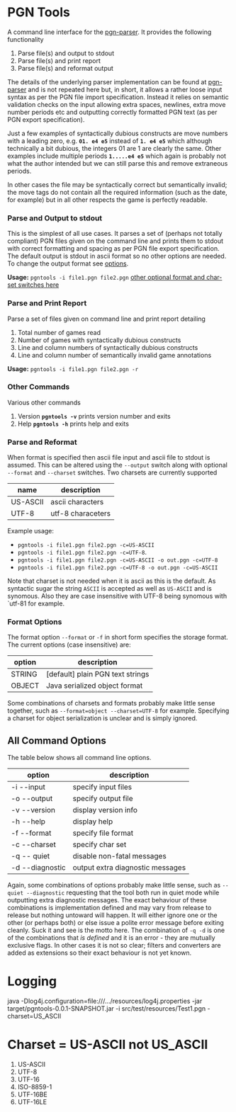 # PGN Tools
A command line interface for the [pgn-parser](https://github.com/tpmlinz/pgnmate/tree/master/pgnparser). It provides the following 
functionality

1. Parse file(s) and output to stdout
2. Parse file(s) and print report
3. Parse file(s) and reformat output

The details of the underlying parser implementation can be found at [pgn-parser](https://github.com/tpmlinz/pgnmate/tree/master/pgnparser) 
and is not repeated here but, in short, it allows a rather loose input syntax as per the PGN file import specification.  Instead 
it relies on semantic validation checks on the input allowing extra spaces, newlines, extra move number periods etc and outputting
correctly formatted PGN text (as per PGN export specification).

Just a few examples of syntactically dubious constructs are move numbers with a leading zero, e.g. <b>`01. e4 e5`</b> instead of <b>`1. e4 e5`</b> 
which although technically a bit dubious, the integers 01 are 1 are clearly the same. Other examples include multiple 
periods <b>`1.....e4 e5`</b> which again is probably not what the author intended but we can still parse this and remove 
extraneous periods.

In other cases the file may be syntactically correct but semantically invalid; the move tags do not contain all
the required information (such as the date, for example) but in all other respects the game is perfectly readable.

### <a name=print-report>Parse and Output to stdout</a>
This is the simplest of all use cases. It parses a set of (perhaps not totally compliant) PGN files given on the command line and prints 
them to stdout with correct formatting and spacing as per PGN file export specification. The default output is stdout in ascii format so no other
options are needed. To change the output format see [options](#all-options).

<b>Usage:</b> `pgntools -i file1.pgn file2.pgn` [other optional format and char-set switches here](#all-options)

### Parse and Print Report
Parse a set of files given on command line and print report detailing

1. Total number of games read
2. Number of games with syntactically dubious constructs 
3. Line and column numbers of syntactically dubious constructs
4. Line and column number of semantically invalid game annotations

<b>Usage:</b> `pgntools -i file1.pgn file2.pgn -r`
	
### Other Commands
Various other commands


1. Version <b>`pgntools -v`</b> prints version number and exits
2. Help <b>`pgntools -h`</b> prints help and exits
	

### Parse and Reformat
When format is specified then ascii file input and ascii file to stdout is assumed. This can be altered using 
the `--output` switch along with optional `--format` and `--charset` switches. Two charsets are currently supported

| name     | description       |
| -------  | ------------------|
| US-ASCII | ascii characters  |
| UTF-8    | utf-8 characeters |

Example usage:<br/>

- `pgntools -i file1.pgn file2.pgn -c=US-ASCII`
- `pgntools -i file1.pgn file2.pgn -c=UTF-8`.
- `pgntools -i file1.pgn file2.pgn -c=US-ASCII -o out.pgn -c=UTF-8`
- `pgntools -i file1.pgn file2.pgn -c=UTF-8 -o out.pgn -c=US-ASCII`

Note that charset is not needed when it is ascii as this is the default. As syntactic sugar the string `ASCII` is accepted as well as 
`US-ASCII` and is synomous. Also they are case insensitive with UTF-8 being synomous with `utf-81 for example.

### <a name=format-options>Format Options</a>
The format option `--format` or `-f` in short form specifies the storage format. The current options (case insensitive) are:

|  option    | description |
| ------     | ------------|
| STRING |  [default] plain PGN text strings |
| OBJECT |  Java serialized object format  |

Some combinations of charsets and formats probably make little sense together, such as `--format=object --charset=UTF-8` for example. 
Specifying a charset for object serialization is unclear and is simply ignored.


## <a name=all-options>All Command Options</a>
The table below shows all command line options.

| option     | description                    |
| ---------- | ------------------------------ |
| -i --input  | specify input files            |
| -o --output | specify output file            |
| -v --version | display version info |
| -h --help | display help |
| -f --format | specify file format |
| -c --charset | specify char set |
| -q -- quiet |  disable non-fatal messages |
| -d --diagnostic  |  output extra diagnostic messages |

Again, some combinations of options probably make little sense, such as `--quiet --diagnostic` requesting 
that the tool both run in quiet mode while outputting extra diagnostic messages. The exact behaviour of
these combinations is implementation defined and may vary from release to release but nothing untoward will
happen. It will either ignore one or the other (or perhaps both) or else issue a polite error message before
exiting cleanly. Suck it and see is the motto here. The combination of `-q -d` is one of the combinations 
that <i>is defined</i> and it is an error - they are mutually exclusive flags. In other cases it is not 
so clear; filters and converters are added as extensions so their exact behaviour is not yet known.

# Logging
java -Dlog4j.configuration=file:///.../resources/log4j.properties -jar target/pgntools-0.0.1-SNAPSHOT.jar  -i src/test/resources/Test1.pgn -charset=US_ASCII

# Charset = US-ASCII not US_ASCII

1. US-ASCII
2. UTF-8
3. UTF-16
4. ISO-8859-1
5. UTF-16BE
6. UTF-16LE

